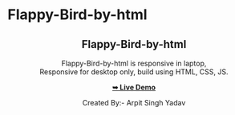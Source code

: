 # Flappy-Bird-by-html
<div align="center">

  <h2 align="center">Flappy-Bird-by-html</h2>
  
  Flappy-Bird-by-html is responsive in laptop, <br />Responsive for desktop only, build using HTML, CSS, JS.

  <a href="https://flappy-bird-by-html.vercel.app/"><strong>➥ Live Demo</strong></a>

  Created By:- Arpit Singh Yadav

</div>
